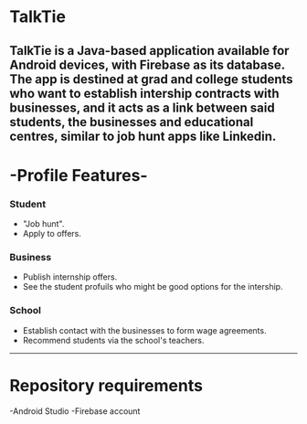 # TalkTie

TalkTie is a Java-based application available for Android devices, with Firebase as its database.
The app is destined at grad and college students who want to establish intership contracts with businesses, 
and it acts as a link between said students, the businesses and educational centres, similar to job hunt apps like Linkedin.
-------------------------------------------------------------------------------
# -Profile Features-

### **Student**
- "Job hunt".
- Apply to offers.

### **Business**
- Publish internship offers.
- See the student profuils who might be good options for the intership.

### **School** 
- Establish contact with the businesses to form wage agreements.
- Recommend students via the school's teachers.
----------------------------------------------------------------------------
# **Repository requirements**
-Android Studio
-Firebase account

